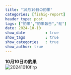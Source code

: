 ```yaml
---
title: "10月10日の釣果"
categories: [fishig-report]
header_type: post
tags: ["釣果","釣果報告","船"]
date: 2024-10-10
show_date         : true
show_tags         : true
show_categories   : true
show_author: true
---
```

**10月10日の釣果**
<br>
![20241010firp](https://raw.githubusercontent.com/hi-network-repo/assets/refs/heads/main/hi-network-repo.github.io/assets/image/IMG_6161.jpg "2024/10/10の釣果")




